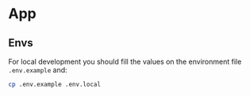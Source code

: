 # App

## Envs

For local development you should fill the values on the environment file `.env.example` and:

```bash
cp .env.example .env.local
```
